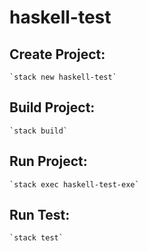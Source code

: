 # haskell-test

## Create Project:
    `stack new haskell-test`

## Build Project:
    `stack build`
    
## Run Project:
    `stack exec haskell-test-exe`

## Run Test:
    `stack test`